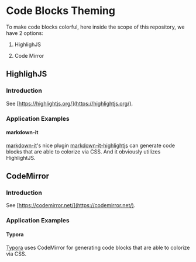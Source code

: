 <link rel="stylesheet" href="../../dist/css/wulechuan-styles-for-html-via-markdown--vscode.default.min.css">

# Code Blocks Theming

To make code blocks colorful, here inside the scope of this repository, we have 2 options:

1. HighlighJS

2. Code Mirror


## HighlighJS

### Introduction

See [https://highlightjs.org/](https://highlightjs.org/).


### Application Examples

#### markdown-it

[markdown-it](https://www.npmjs.com/package/markdown-it)'s nice plugin [markdown-it-highlightjs](https://www.npmjs.com/package/markdown-it-highlightjs) can generate code blocks that are able to colorize via CSS. And it obviously utilizes HighlightJS.





## CodeMirror

### Introduction

See [https://codemirror.net/](https://codemirror.net/).


### Application Examples

#### Typora

[Typora](https://typora.io/) uses CodeMirror for generating code blocks that are able to colorize via CSS.
